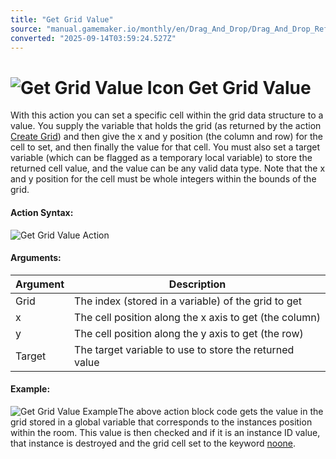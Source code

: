 ```yaml
---
title: "Get Grid Value"
source: "manual.gamemaker.io/monthly/en/Drag_And_Drop/Drag_And_Drop_Reference/Data_Structures/Get_Grid_Value.htm"
converted: "2025-09-14T03:59:24.527Z"
---
```


# ![Get Grid Value Icon](../../../assets/Images/Scripting_Reference/Drag_And_Drop/Reference/Data_Structures/i_DS_Get_Grid_Value.png) Get Grid Value

With this action you can set a specific cell within the grid data structure to a value. You supply the variable that holds the grid (as returned by the action [Create Grid](Create_Grid.md)) and then give the x and y position (the column and row) for the cell to set, and then finally the value for that cell. You must also set a target variable (which can be flagged as a temporary local variable) to store the returned cell value, and the value can be any valid data type. Note that the x and y position for the cell must be whole integers within the bounds of the grid.

#### Action Syntax:

![Get Grid Value Action](../../../assets/Images/Scripting_Reference/Drag_And_Drop/Reference/Data_Structures/a_DS_Get_Grid_Value.png)

#### Arguments:

| Argument | Description |
| --- | --- |
| Grid | The index (stored in a variable) of the grid to get |
| x | The cell position along the x axis to get (the column) |
| y | The cell position along the y axis to get (the row) |
| Target | The target variable to use to store the returned value |

#### Example:

![Get Grid Value Example](../../../assets/Images/Scripting_Reference/Drag_And_Drop/Reference/Data_Structures/e_DS_Get_Grid_Value.png)The above action block code gets the value in the grid stored in a global variable that corresponds to the instances position within the room. This value is then checked and if it is an instance ID value, that instance is destroyed and the grid cell set to the keyword [noone](../../../GameMaker_Language/GML_Overview/Instance%20Keywords/noone.md).